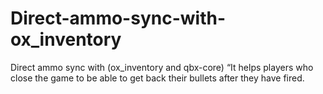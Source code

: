 # Direct-ammo-sync-with-ox_inventory
Direct ammo sync with (ox_inventory and qbx-core) “It helps players who close the game to be able to get back their bullets after they have fired.
